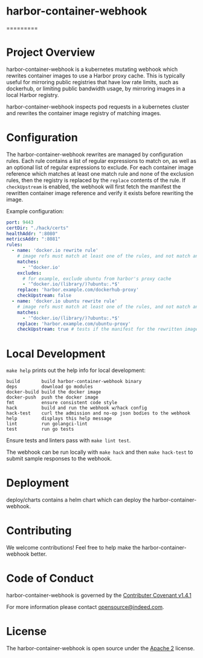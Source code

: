 # harbor-container-webhook
=========

# Project Overview

harbor-container-webhook is a kubernetes mutating webhook which rewrites container images to use a Harbor proxy cache.
This is typically useful for mirroring public registries that have low rate limits, such as dockerhub, or limiting
public bandwidth usage, by mirroring images in a local Harbor registry.

harbor-container-webhook inspects pod requests in a kubernetes cluster and rewrites the container image registry of
matching images.

# Configuration

The harbor-container-webhook rewrites are managed by configuration rules. Each rule contains a list of regular
expressions to match on, as well as an optional list of regular expressions to exclude. For each container image
reference which matches at least one match rule and none of the exclusion rules, then the registry is replaced
by the `replace` contents of the rule. If `checkUpstream` is enabled, the webhook will first fetch the manifest
the rewritten container image reference and verify it exists before rewriting the image.

Example configuration:
```yaml
port: 9443
certDir: "./hack/certs"
healthAddr: ":8080"
metricsAddr: ":8081"
rules:
  - name: 'docker.io rewrite rule'
    # image refs must match at least one of the rules, and not match any excludes
    matches:
      - '^docker.io'
    excludes:
      # for example, exclude ubuntu from harbor's proxy cache
      - '^docker.io/(library/)?ubuntu:.*$'
    replace: 'harbor.example.com/dockerhub-proxy'
    checkUpstream: false
  - name: 'docker.io ubuntu rewrite rule'
    # image refs must match at least one of the rules, and not match any excludes
    matches:
      - '^docker.io/(library/)?ubuntu:.*$'
    replace: 'harbor.example.com/ubuntu-proxy'
    checkUpstream: true # tests if the manifest for the rewritten image exists
```
# Local Development

`make help` prints out the help info for local development:

```
build        build harbor-container-webhook binary
deps         download go modules
docker-build build the docker image
docker-push  push the docker image
fmt          ensure consistent code style
hack         build and run the webhook w/hack config
hack-test    curl the admission and no-op json bodies to the webhook
help         displays this help message
lint         run golangci-lint
test         run go tests

```

Ensure tests and linters pass with `make lint test`.

The webhook can be run locally with `make hack` and then `make hack-test` to submit sample responses to the webhook.

# Deployment

deploy/charts contains a helm chart which can deploy the harbor-container-webhook.

# Contributing

We welcome contributions! Feel free to help make the harbor-container-webhook better.

# Code of Conduct

harbor-container-webhook is governed by the [Contributer Covenant v1.4.1](CODE_OF_CONDUCT.md)

For more information please contact opensource@indeed.com.

# License

The harbor-container-webhook is open source under the [Apache 2](LICENSE) license.
